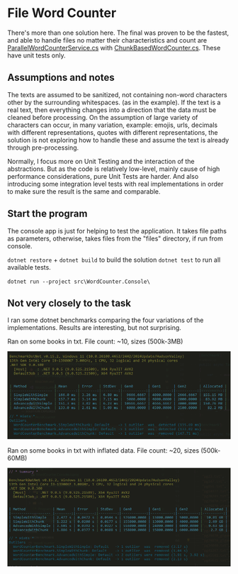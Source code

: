 # File Word Counter

There's more than one solution here. The final was proven to be the fastest, and able to handle files no matter their characteristics and count
are [ParallelWordCounterService.cs](src/WordCounter.Console/Services/ParallelWordCounterService.cs) with
[ChunkBasedWordCounter.cs](src/WordCounter.Console/Services/ChunkBasedWordCounter.cs).
These have unit tests only.

## Assumptions and notes

The texts are assumed to be sanitized, not containing non-word characters other by the surrounding whitespaces. (as in the example). If the text is a real text, then everything changes into a direction that the data must be cleaned before processing. On the assumption of large variety of characters can occur, in many variation, example: emojis, urls, decimals with different representations, quotes with different representations, the solution is not exploring how to handle these and assume the text is already through pre-processing.

Normally, I focus more on Unit Testing and the interaction of the abstractions. But as the code is relatively low-level, mainly cause of high performance considerations, pure Unit Tests are harder. And also introducing some integration level tests with real implementations in order to make sure the result is the same and comparable.

## Start the program

The console app is just for helping to test the application.
It takes file paths as parameters, otherwise, takes files from the "files" directory, if run from console.

`dotnet restore` + `dotnet build` to build the solution
`dotnet test` to run all available tests.

`dotnet run --project src\WordCounter.Console\`

## Not very closely to the task

I ran some dotnet benchmarks comparing the four variations of the implementations. Results are interesting, but not surprising.

Ran on some books in txt. File count: ~10, sizes (500k-3MB)

![small file benchmark](media/small_files_benchmark.png)

Ran on some books in txt with inflated data. File count: ~20, sizes (500k-60MB)

![large file benchmark](media/big_files_benchmark.png)
